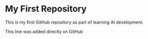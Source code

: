 # My First Repository

This is my first GitHub repository as part of learning AI development.

This line was added directly on GitHub
